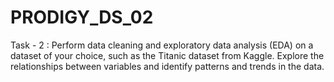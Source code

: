 # PRODIGY_DS_02
Task - 2 : Perform data cleaning and exploratory data analysis (EDA) on a dataset of your choice, such as the Titanic dataset from Kaggle. Explore the relationships between variables and identify patterns and trends in the data.
